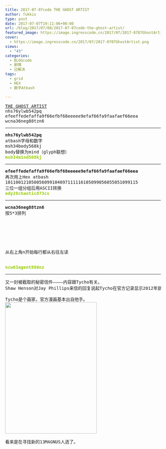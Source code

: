 ```yaml
---
title: 2017-07-07code THE GHOST ARTIST
author: fukkix
type: post
date: 2017-07-07T19:11:06+00:00
url: /blog/2017/07/08/2017-07-07code-the-ghost-artist/
featured_image: https://image.ingresscode.cn/2017/07/2017-0707GhostArtist.png?x-oss-process=image/resize,m_fill,w_700,h_220
cover:
  - https://image.ingresscode.cn/2017/07/2017-0707GhostArtist.png
views:
  - "43"
categories:
  - BLOGcode
  - 剧情
  - 已解决
tags:
  - grid
  - HEX
  - 数字Atbash

---
```

<pre><a href="http://investigate.ingress.com/2017/07/07/the-ghost-artist/" target="_blank" rel="noopener">THE GHOST ARTIST</a>
nhs76ylwb542pq
efeeffedefaffa9f66efbf68eeeee9efaf66fa9faafaef66eea
wcna36neg88tzn6
<!--more--></pre>

* * *

<pre><strong>nhs76ylwb542pq
</strong>atbash字母和数字
msh34body568kj
body替换为mind（glyph联想）
<span style="color: #99cc00;"><strong>msh34mind568kj</strong></span></pre>

* * *

<pre><strong>efeeffedefaffa9f66efbf68eeeee9efaf66fa9faafaef66eea
</strong>再次用上Hex atbash
101100121050056099104097111116105099056055051099115
三位一组分组后用ASCII转换
<span style="color: #99cc00;"><strong>edy28chaotic873cs</strong></span></pre>

* * *

<pre><strong>wcna36neg88tzn6
</strong>按5*3排列



<table border="0" cellpading="0" cellspacing="0"   >
  
  	
  
</table>

从右上角n开始每行都从右往左读


<span style="color: #99cc00;"><strong>ncw63agent886nz</strong></span></pre>

* * *

<pre>又一封被截取的秘密信件————内容跟Tycho有关。
Shaw Henson对Jay Phillips来信的回复说起Tycho在官方记录显示2012年就被收监了，但是16年初在他的G+上还有内容更新，关于漫画《Ingress：Origins》项目的事。这人究竟通过什么方法越过NIA的监视出现在网络上，他是个骗子还是本人的同伙所为，需要清楚调查一番。

Tycho是个画家，官方漫画基本出自他手。
<a href="https://image.ingresscode.cn/2017/07/tycho.png"><img class="alignnone size-full wp-image-472" src="https://image.ingresscode.cn/2017/07/tycho.png" alt="" width="296" height="425" srcset="https://image.ingresscode.cn/2017/07/tycho.png 296w, https://image.ingresscode.cn/2017/07/tycho.png?x-oss-process=image/resize,m_fill,w_209,h_300 209w" sizes="(max-width: 296px) 100vw, 296px" /></a>

看来是在寻找新的13MAGNUS人选了。
</pre>